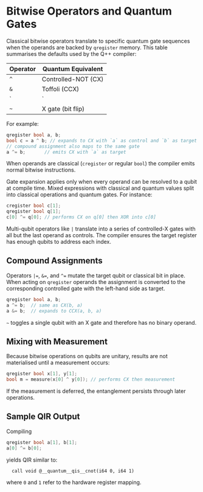 # Bitwise Operators and Quantum Gates

Classical bitwise operators translate to specific quantum gate sequences when the operands are backed by `qregister` memory. This table summarises the defaults used by the Q++ compiler:

| Operator | Quantum Equivalent |
|----------|-------------------|
| `^`      | Controlled-NOT (CX) |
| `&`      | Toffoli (CCX) |
| `|`      | Multi-controlled X |
| `~`      | X gate (bit flip) |

For example:

```cpp
qregister bool a, b;
bool c = a ^ b; // expands to CX with `a` as control and `b` as target
// compound assignment also maps to the same gate
a ^= b;       // emits CX with `a` as target
```

When operands are classical (`cregister` or regular `bool`) the compiler emits normal bitwise instructions.

Gate expansion applies only when every operand can be resolved to a qubit at compile time. Mixed expressions with classical and quantum values split into classical operations and quantum gates. For instance:

```cpp
cregister bool c[1];
qregister bool q[1];
c[0] ^= q[0]; // performs CX on q[0] then XOR into c[0]
```
Multi-qubit operators like `|` translate into a series of controlled-X gates with all but the last operand as controls. The compiler ensures the target register has enough qubits to address each index.

## Compound Assignments

Operators `|=`, `&=`, and `^=` mutate the target qubit or classical bit in place. When acting on `qregister` operands the assignment is converted to the corresponding controlled gate with the left-hand side as target.

```cpp
qregister bool a, b;
a ^= b;  // same as CX(b, a)
a &= b;  // expands to CCX(a, b, a)
```

`~` toggles a single qubit with an X gate and therefore has no binary operand.

## Mixing with Measurement

Because bitwise operations on qubits are unitary, results are not materialised until a measurement occurs:

```cpp
qregister bool x[1], y[1];
bool m = measure(x[0] ^ y[0]); // performs CX then measurement
```

If the measurement is deferred, the entanglement persists through later operations.

## Sample QIR Output

Compiling

```cpp
qregister bool a[1], b[1];
a[0] ^= b[0];
```

yields QIR similar to:

```
  call void @__quantum__qis__cnot(i64 0, i64 1)
```

where `0` and `1` refer to the hardware register mapping.
